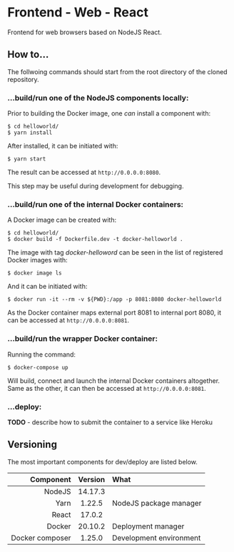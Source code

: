 # Frontend - Web - React

Frontend for web browsers based on NodeJS React.

## How to...

The follwoing commands should start from the root directory of the cloned repository.

### ...build/run one of the NodeJS components locally:

Prior to building the Docker image, one *can* install a component with:

    $ cd helloworld/
    $ yarn install

After installed, it can be initiated with:

	$ yarn start

The result can be accessed at ```http://0.0.0.0:8080```.

This step may be useful during development for debugging.

### ...build/run one of the internal Docker containers:

A Docker image can be created with:

    $ cd helloworld/
    $ docker build -f Dockerfile.dev -t docker-helloworld .

The image with tag *docker-helloword* can be seen in the list of registered Docker images with:

    $ docker image ls

And it can be initiated with:

    $ docker run -it --rm -v ${PWD}:/app -p 8081:8080 docker-helloworld

As the Docker container maps external port 8081 to internal port 8080, it can be accessed at ```http://0.0.0.0:8081```.

### ...build/run the wrapper Docker container:

Running the command:

    $ docker-compose up

Will build, connect and launch the internal Docker containers altogether. Same as the other, it can then be accessed at ```http://0.0.0.0:8081```.

### ...deploy:

**TODO** - describe how to submit the container to a service like Heroku

## Versioning

The most important components for dev/deploy are listed below.

| Component       |  Version  | What                    |
|----------------:|:---------:|:------------------------|
| NodeJS          |  14.17.3  |                         |
| Yarn            |   1.22.5  | NodeJS package manager  |
| React           |   17.0.2  |                         |
| Docker          |  20.10.2  | Deployment manager      |
| Docker composer |   1.25.0  | Development environment |
